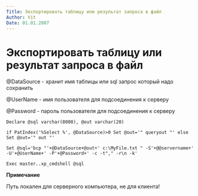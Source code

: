 ```yaml
---
Title: Экспортировать таблицу или результат запроса в файл
Author: Vit
Date: 01.01.2007
---
```



Экспортировать таблицу или результат запроса в файл
===================================================

@DataSource - хранит имя таблицы или sql запрос который надо сохранить

@UserName - имя пользователя для подсоединения к серверу

@Password - пароль пользователя для подсоединения к серверу

    Declare @sql varchar(8000), @out varchar(20)
     
    if PatIndex('%Select %', @DataSource)>0 Set @out='" queryout "' else Set @out='" out "'
     
    Set @sql='bcp "'+@DataSource+@out+' c:\MyFile.txt " -S'+@@servername+' -U'+@UserName+' -P'+@Password+' -c -t"," -r\n -k'
     
    Exec master..xp_cmdshell @sql

**Примечание**

Путь локален для серверного компьютера, не для клиента!
